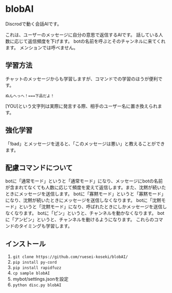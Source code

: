 # blobAI
Discrodで動く会話AIです。

これは、ユーザーのメッセージに自分の意思で返信するAIです。
話している人数に応じて返信頻度を下げます。
botの名前を呼ぶとそのチャンネルに来てくれます。
メンションでは呼べません。

## 学習方法
チャットのメッセージからも学習しますが、コマンドでの学習のほうが便利です。
```
ぬんへっへ！===下品だよ！
```
[YOU]という文字列は実際に発言する際、相手のユーザー名に置き換えられます。

## 強化学習
「!bad」とメッセージを送ると、「このメッセージは悪い」と教えることができます。

## 配慮コマンドについて
botに「通常モード」というと「通常モード」になり、メッセージにbotの名前が含まれてなくても人数に応じて頻度を変えて返信します。また、沈黙が続いたときにメッセージを送信します。
botに「寡黙モード」というと「寡黙モード」になり、沈黙が続いたときにメッセージを送信しなくなります。
botに「沈黙モード」というと「沈黙モード」になり、呼ばれたときにしかメッセージを送信しなくなります。
botに「ピン」というと、チャンネルを動かなくなります。
botに「アンピン」というと、チャンネルを動けるようになります。
これらのコマンドのタイミングも学習します。

## インストール
1. ```git clone https://github.com/ruesei-koseki/blobAI/```
2. ```pip install py-cord```
3. ```pip install rapidfuzz```
4. ```cp sample blobAI```
5. mybot/settings.jsonを設定
6. ```python disc.py blobAI```
